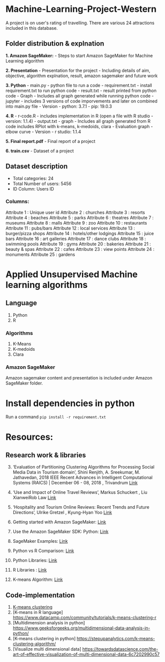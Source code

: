 # Machine-Learning-Project-Western

A project is on user's rating of travelling. There are various 24 attractions included in this database.

## Folder distribution & explnation
**1. Amazon SageMaker:**
	- Steps to start Amazon SageMaker for Machine Learning algorithm

**2. Presentation**
	- Presentation for the project
	- Including details of aim, objective, algorithm explnation, result, amazon sagemaker and future work

**3. Python**
	- main.py
		- python file to run a code
	- requirement.txt 
		- install requirement.txt to run python code
	- result.txt
		- result printed from python code
	- Graph
		- Includes all graph generated while running python code
	- jupyter
		- includes 3 versions of code imporvements and later on combined into main.py file
	- Version
		- python: 3.7.1
		- pip: 19.0.3

**4. R**
	- r-code.R
		- includes implementation in R (open a file with R studio - version: 1.1.4)
	- output.txt
	- graph
		- Includes all graph generated from R code includes RPlot with k-means, k-medoids, clara
		- Evaluation graph - elbow curve
	- Version
		- r studio: 1.1.4

**5. Final report.pdf**
	- Final report of a project

**6. train.csv**
	- Dataset of a project 


## Dataset description
- Total categories: 24
- Total Number of users: 5456
- ID Column: Users ID

### Columns:

Attribute 1 : Unique user id 
Attribute 2 : churches 
Attribute 3 : resorts 
Attribute 4 : beaches 
Attribute 5 : parks 
Attribute 6 : theatres 
Attribute 7 : museums 
Attribute 8 : malls 
Attribute 9 : zoo 
Attribute 10 : restaurants 
Attribute 11 : pubs/bars 
Attribute 12 : local services 
Attribute 13 : burger/pizza shops 
Attribute 14 : hotels/other lodgings 
Attribute 15 : juice bars 
Attribute 16 : art galleries 
Attribute 17 : dance clubs 
Attribute 18 : swimming pools 
Attribute 19 : gyms 
Attribute 20 : bakeries 
Attribute 21 : beauty & spas 
Attribute 22 : cafes 
Attribute 23 : view points 
Attribute 24 : monuments 
Attribute 25 : gardens


# Applied Unsupervised Machine learning algorithms

## Language
1. Python
2. R

### Algorithms
1. K-Means
2. K-medoids
3. Clara

### Amazon SageMaker
Amazon sagemaker content and presentation is included under Amazon SageMaker folder.

# Install dependencies in python
Run a command `pip install -r requirement.txt`

# Resources:

## Research work & libraries
3. ‘Evaluation of Partitioning Clustering Algorithms for Processing Social Media Data in Tourism domain’, Shini Renjith, A. Sreekumar, M. Jathavedan, 2018 IEEE Recent Advances in Intelligent Computational Systems (RAICS) | December 06 - 08, 2018 , Trivandrum [Link]()
4. ‘Use and Impact of Online Travel Reviews’, Markus Schuckert , Liu XianweiRob Law [Link](https://ieeexplore.ieee.org/document/8635080)
5. ‘Hospitality and Tourism Online Reviews: Recent Trends and Future Directions’, Ulrike Gretzel , Kyung-Hyan Yoo [Link](https://www.researchgate.net/publication/221357282_Use_and_Impact_of_Online_Travel_Reviews)

1. Getting started with Amazon SageMaker: [Link](https://aws.amazon.com/sagemaker/)
2. Use the Amazon SageMaker SDK: Python: [Link](https://github.com/aws/sagemaker-python-sdk)
6. SageMaker Examples: [Link](https://github.com/awslabs/amazon-sagemakerexamples)
7. Python vs R Comparison: [Link](https://www.dataquest.io/blog/python-vs-r/)
8. Python Libraries: [Link](https://docs.python.org/3/library/)
9. R Libraries : [Link](https://www.datacamp.com/community/tutorials/r-packages-guide)
10. K-means Algorithm: [Link](https://towardsdatascience.com/understanding-k-means-clustering-in-machine-learning-6a6e67336aa1)

## Code-implementation
1. [K-means clustering](https://mubaris.com/posts/kmeans-clustering/)
2. [K-means in R language] https://www.datacamp.com/community/tutorials/k-means-clustering-r
3. [Multidimension analysis in python] https://www.geeksforgeeks.org/multidimensional-data-analysis-in-python/
4. [K-means clustering in python] https://stepupanalytics.com/k-means-clustering-algorithm/
5. [Visualize multi dimensional data] https://towardsdatascience.com/the-art-of-effective-visualization-of-multi-dimensional-data-6c7202990c57
